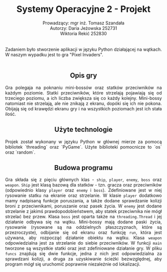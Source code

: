 # <center > Systemy Operacyjne 2 - Projekt </center>
<center> Prowadzący: mgr inż. Tomasz Szandała </center>
<center> Autorzy: Daria Jeżowska 252731</center>
<center> </center>
<center> Wiktoria Rekić 252830 </center> 
<br></br>

<div style="text-align: justify">
Zadaniem było stworzenie aplikacji w języku Python działającej na wątkach. W naszym wypadku jest to gra "Pixel Invaders".</div> <br> 
<center><h2> Opis gry</h2></center>

<div style="text-align: justify">
Gra polegaja na poknaniu mini-bossów oraz statków przeciwników na każdym poziomie. Statki przeciwników, które strzelają pojawiają się od trzeciego poziomu, a ich liczba zwiększa się co każdy kolejny. Mini-bossy natomiast nie strzelają, ale nie znikają z ekranu, dopóki się ich nie pokona. Obijają się od krawędzi ekranu gry i na wszystkich poziomach jest ich stała ilość.  
</div>

<center> <h2>Użyte technologie </h2></center>

<div style="text-align: justify">
Projek został wykonany w języku Python w głównej mierze za pomocą bibliotek `threading` oraz `PyGame`. Użyte biblioteki pomocnicze to `os` oraz `random`.
</div>

<center> <h2> Budowa programu </h2> </center>

<div style="text-align: justify">

Gra składa się z pięciu głównych klas - `ship`, `player`, `enemy`, `boss` oraz `weapon`. `Ship` jest klasą bazową dla statków - tzn. gracza oraz przeciwników (odpowiednio klasy `player` oraz `enemy` i `boss`). Zdefiniowane jest w niej rysowanie statku na ekranie oraz strzelanie. W klasie `player` dodatkowo mamy nadpisaną funkcje poruszania, a także dodane sprawdzanie kolizji broni z przeciwnikami, poruszanie oraz pasek życia. W `enemy` jest dodane strzelanie z jakimś prawdopodobieństwem, aby statek przeciwnika nie mógł strzelać bez przew. Klasa `boss` jest oparta także na `threading.Thread` i jej działanie odbywa się na wątku. Mini-bossy mają dodane paski życia, rysowanie (rysowane są na oddzielnych płaszczyznach, które są przezroczyste), odbijanie się od ekranu oraz funkcję `run`, która jest używana, aby rozpocząć działanie obiektu na wątku. Klasa `weapon` odpowiedzialna jest za strzelanie do siebie przeciwników. W funkcji `main` tworzone są wszystkie statki oraz jest zdefiniowane działanie gry. W pliku `funcs` znajdują się dwie funkcje, jedna z nich jest odpowiedzialna za sprawdzani kolizji, a druga za uzyskiwanie ścieżki bezwzględnej, aby program mógł się uruchomić poprawnie niezależnie od lokalizacji. 

</div>

